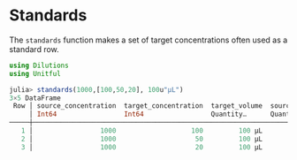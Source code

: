 # Standards

The `standards` function makes a set of target concentrations often used as a standard row.

``` julia
using Dilutions
using Unitful

julia> standards(1000,[100,50,20], 100u"µL")
3×5 DataFrame
 Row │ source_concentration  target_concentration  target_volume  source_volume  solvent_volume 
     │ Int64                 Int64                 Quantity…      Quantity…      Quantity…      
─────┼──────────────────────────────────────────────────────────────────────────────────────────
   1 │                 1000                   100         100 μL        10.0 μL         90.0 μL
   2 │                 1000                    50         100 μL         5.0 μL         95.0 μL
   3 │                 1000                    20         100 μL         2.0 μL         98.0 μL
```
